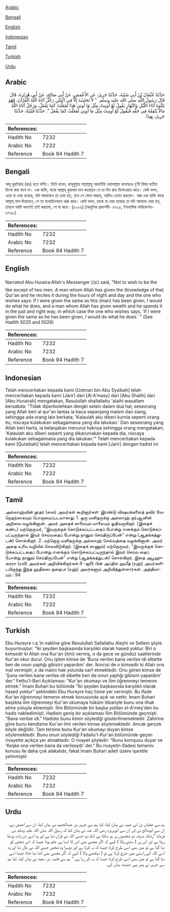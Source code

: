 [Arabic](#arabic)

[Bengali](#bengali)

[English](#english)

[Indonesian](#indonesian)

[Tamil](#tamil)

[Turkish](#turkish)

[Urdu](#urdu)

## Arabic


<div dir="rtl" lang="ar" style={{fontSize:'larger',backgroundColor:'#f8f9fa',padding:20}}>
حَدَّثَنَا عُثْمَانُ بْنُ أَبِي شَيْبَةَ، حَدَّثَنَا جَرِيرٌ، عَنِ الأَعْمَشِ، عَنْ أَبِي صَالِحٍ، عَنْ أَبِي هُرَيْرَةَ، قَالَ قَالَ رَسُولُ اللَّهِ صلى الله عليه وسلم ‏ "‏ لاَ تَحَاسُدَ إِلاَّ فِي اثْنَتَيْنِ رَجُلٌ آتَاهُ اللَّهُ الْقُرْآنَ، فَهْوَ يَتْلُوهُ آنَاءَ اللَّيْلِ وَالنَّهَارِ يَقُولُ لَوْ أُوتِيتُ مِثْلَ مَا أُوتِيَ هَذَا لَفَعَلْتُ كَمَا يَفْعَلُ، وَرَجُلٌ آتَاهُ اللَّهُ مَالاً يُنْفِقُهُ فِي حَقِّهِ فَيَقُولُ لَوْ أُوتِيتُ مِثْلَ مَا أُوتِيَ لَفَعَلْتُ كَمَا يَفْعَلُ ‏"‏‏.‏ حَدَّثَنَا قُتَيْبَةُ، حَدَّثَنَا جَرِيرٌ، بِهَذَا‏.‏
</div>
<div style={{backgroundColor:'#f8f9fa',padding:20, marginBottom: 10}}><table> <thead> <tr> <th>References:</th> <th></th> </tr> </thead> <tbody><tr><td>Hadith No</td><td>7232</td></tr><tr><td>Arabic No</td><td>7232</td></tr><tr><td>Reference</td><td>Book 94 Hadith 7</td></tr></tbody></table></div>

## Bengali


<div dir="ltr" lang="bn" style={{fontSize:'larger',backgroundColor:'#f8f9fa',padding:20}}>
আবূ হুরাইরাহ (রাঃ) হতে বর্ণিত। তিনি বলেন, রাসূলুল্লাহ সাল্লাল্লাহু আলাইহি ওয়াসাল্লাম বলেছেনঃ দু’টি বিষয় ব্যতীত হিংসা করা যাবে না। এক ব্যক্তি, যাকে আল্লাহ্ কুরআন দান করেছেন সে তা দিন রাত তিলাওয়াত করে। কেউ বলল, একে যা দেয়া হয়েছে, যদি আমাকেও তা দেয়া হত, তবে সে যেমন করছে, আমিও তেমন করতাম। আর এক ব্যক্তি যাকে আল্লাহ্ মাল দিয়েছেন, সে তা যথোচিতভাবে খরচ করে। কেউ বলল, তাকে যা দেয়া হয়েছে তা যদি আমাকে দেয়া হত, তাহলে আমি অবশ্যই তাই করতাম, সে যা করে। [৫০২৬] (আধুনিক প্রকাশনী- ৬৭২৫, ইসলামিক ফাউন্ডেশন- ৬৭৩৮)
</div>
<div style={{backgroundColor:'#f8f9fa',padding:20, marginBottom: 10}}><table> <thead> <tr> <th>References:</th> <th></th> </tr> </thead> <tbody><tr><td>Hadith No</td><td>7232</td></tr><tr><td>Arabic No</td><td>7232</td></tr><tr><td>Reference</td><td>Book 94 Hadith 7</td></tr></tbody></table></div>

## English


<div dir="ltr" lang="en" style={{fontSize:'larger',backgroundColor:'#f8f9fa',padding:20}}>
Narrated Abu Huraira:Allah's Messenger (ﷺ) said, "Not to wish to be the like except of two men. A man whom Allah has given the (knowledge of the) Qur'an and he recites it during the hours of night and day and the one who wishes says: If I were given the same as this (man) has been given, I would do what he does, and a man whom Allah has given wealth and he spends it in the just and right way, in which case the one who wishes says, 'If I were given the same as he has been given, I would do what he does.' " (See Hadith 5025 and 5026)
</div>
<div style={{backgroundColor:'#f8f9fa',padding:20, marginBottom: 10}}><table> <thead> <tr> <th>References:</th> <th></th> </tr> </thead> <tbody><tr><td>Hadith No</td><td>7232</td></tr><tr><td>Arabic No</td><td>7232</td></tr><tr><td>Reference</td><td>Book 94 Hadith 7</td></tr></tbody></table></div>

## Indonesian


<div dir="ltr" lang="id" style={{fontSize:'larger',backgroundColor:'#f8f9fa',padding:20}}>
Telah menceritakan kepada kami [Ustman bin Abu Syaibah] telah menceritakan kepada kami [Jarir] dari [Al A'masy] dari [Abu Shalih] dari [Abu Hurairah] mengatakan, Rasulullah shallallahu 'alaihi wasallam bersabda: "Tidak diperbolehkan dengki selain dalam dua hal, seseorang yang Allah beri al qur'an lantas ia baca sepanjang malam dan siang, sehingga ada orang lain berkata; 'Kalaulah aku diberi kurnia seperti orang itu, niscaya kulakukan sebagaimana yang dia lakukan.' Dan seseorang yang Allah beri harta, ia belanjakan menurut haknya sehingga orang mengatakan; 'Kalaulah aku diberi seperti yang dikaruniakan kepada dia, niscaya kulakukan sebagaimana yang dia lakukan.'" Telah menceritakan kepada kami [Qutaibah] telah menceritakan kepada kami [Jarir] dengan hadist ini
</div>
<div style={{backgroundColor:'#f8f9fa',padding:20, marginBottom: 10}}><table> <thead> <tr> <th>References:</th> <th></th> </tr> </thead> <tbody><tr><td>Hadith No</td><td>7232</td></tr><tr><td>Arabic No</td><td>7232</td></tr><tr><td>Reference</td><td>Book 94 Hadith 7</td></tr></tbody></table></div>

## Tamil


<div dir="ltr" lang="ta" style={{fontSize:'larger',backgroundColor:'#f8f9fa',padding:20}}>
அல்லாஹ்வின் தூதர் (ஸல்) அவர்கள் கூறினார்கள்: இரண்டு விஷயங்களைத் தவிர வேறெதற்காகவும் பொறாமைப்படலாகாது: 1. ஒரு மனிதருக்கு அல்லாஹ் குர்ஆனின் அறிவை வழங்கினான். அவர் அதைக் காலையும் மாலையும் ஓதிவருகிறார். (இதைக் கண்ட) மற்றொருவர், “இவருக்குக் கொடுக்கப்பட்டதைப் போன்று எனக்கும் கொடுக்கப்பட்டிருந்தால் இவர் செய்வதைப் போன்று நானும் செய்திருப்பேன்” என்று (ஆதங்கத்துடன்) சொல்கிறார். 2. மற்றொரு மனிதருக்கு அல்லாஹ் செல்வத்தை வழங்கினான். அவர் அதை உரிய வழியில் செலவிடுகிறார். (இதைக் காணும்) மற்றொருவர், “இவருக்குக் கொடுக்கப்பட்டதைப் போன்று எனக்கும் கொடுக்கப்பட்டிருந்தால் இவர் செய்வ தைப் போன்று நானும் செய்திருப்பேன்” என்று (ஆதங்கத்துடன்) சொல்கிறார். இதை அபூஹுரைரா (ரலி) அவர்கள் அறிவிக்கிறார்கள்.9 -ஜரீர் பின் அப்தில் ஹமீத் (ரஹ்) அவர்களிடமிருந்து இந்த ஹதீஸை குதைபா (ரஹ்) அவர்களும் அறிவித்துள்ளார்கள். அத்தியாயம் : 94
</div>
<div style={{backgroundColor:'#f8f9fa',padding:20, marginBottom: 10}}><table> <thead> <tr> <th>References:</th> <th></th> </tr> </thead> <tbody><tr><td>Hadith No</td><td>7232</td></tr><tr><td>Arabic No</td><td>7232</td></tr><tr><td>Reference</td><td>Book 94 Hadith 7</td></tr></tbody></table></div>

## Turkish


<div dir="ltr" lang="tr" style={{fontSize:'larger',backgroundColor:'#f8f9fa',padding:20}}>
Ebu Hureyre r.a.'in nakline göre Resulullah Sallallahu Aleyhi ve Sellem şöyle buyurmuştur: "İki şeyden başkasında karşılıklı olarak hased yoktur. Biri o kimsedir ki Allah ona Kur'an (ilmi) vermiş, o da gece ve gündüz saatlerinde Kur'an okur durur. Onu işiten kimse de 'Buna verilen bana verilse idi elbette ben de onun yaptığı gibisini yapardım' der. İkincisi de o kimsedir ki Allah ona mal vermiştir, o da malını hak yolunda sarf etmektedir. Onu gören kimse de 'Şuna verilen bana verilse idi elbette ben de onun yaptığı gibisini yapardım' der." Fethu'l-Bari Açıklaması: "Kur'an okumayı ve ilim öğrenmeyi temennı etmek." İmam Buhari bu bölümde "İki şeyden başkasında karşılıklı olarak hased yoktur" şeklindeki Ebu Hureyre haç:!isine yer vermiştir. Bu ifade Kur'an öğrenmeyi temennı etmek konusunda açık ve nettir. İmam Buhari başlıkta ilim öğrenmeyi Kur'an okumaya hüküm itibariyle bunu ona ilhak etme yoluyla eklemiştir. İlim Bölümünde bir başka yoldan el-A'meş'den bu hadis nakledilmişti. Hadisin geniş bir açıklaması İlim Bölümünde geçmişti. "Bana verilse idi." Hadiste bunu kimin söylediği gösterilmemektedir. Zahirine göre bunu kendisine Kur'an ilmi verilen kimse söylemektedir. Ancak gerçek böyle değildir. Tam tersine bunu Kur'an okumayı duyan kimse söylemektedir. Bunu onun söylediği Fadailu'l-Kur'an bölümünde geçen rivayette açıkça yer almaktadır. O rivayet şöyledir: "Bunu komşusu duyar ve 'Keşke ona verilen bana da verilseydi' der." Bu rivayetin ifadesi temennı konusu ile daha çok alakalıdır, fakat İmam Buhari adeti üzere işaretle yetinmiştir
</div>
<div style={{backgroundColor:'#f8f9fa',padding:20, marginBottom: 10}}><table> <thead> <tr> <th>References:</th> <th></th> </tr> </thead> <tbody><tr><td>Hadith No</td><td>7232</td></tr><tr><td>Arabic No</td><td>7232</td></tr><tr><td>Reference</td><td>Book 94 Hadith 7</td></tr></tbody></table></div>

## Urdu


<div dir="rtl" lang="ur" style={{fontSize:'larger',backgroundColor:'#f8f9fa',padding:20}}>
ہم سے عثمان بن ابی شیبہ نے بیان کیا، کہا ہم سے جریر بن عبدالحمید نے بیان کیا، ان سے اعمش نے، ان سے ابوصالح نے اور ان سے ابوہریرہ رضی اللہ عنہ نے بیان کیا کہ رسول اللہ صلی اللہ علیہ وسلم نے فرمایا ”رشک صرف دو شخصوں پر ہو سکتا ہے ایک وہ جسے اللہ نے قرآن دیا ہے اور وہ اسے دن رات پڑھتا رہتا ہے اور اس پر ( سننے والا ) کہے کہ اگر مجھے بھی اس کا ایسا ہی علم ہوتا جیسا کہ اس شخص کو دیا گیا ہے تو میں بھی اسی طرح کرتا جیسا کہ یہ کرتا ہے اور دوسرا وہ شخص جسے اللہ نے مال دیا اور وہ اسے اللہ کے راستے میں خرچ کرتا ہے تو ( دیکھنے والا ) کہے کہ اگر مجھے بھی اتنا دیا جاتا جیسا اسے دیا گیا ہے تو میں بھی اسی طرح کرتا جیسا کہ یہ کر رہا ہے۔“ ہم سے قتیبہ بن سعید نے بیان کیا، کہا ہم سے جریر نے پھر یہی حدیث بیان کی۔
</div>
<div style={{backgroundColor:'#f8f9fa',padding:20, marginBottom: 10}}><table> <thead> <tr> <th>References:</th> <th></th> </tr> </thead> <tbody><tr><td>Hadith No</td><td>7232</td></tr><tr><td>Arabic No</td><td>7232</td></tr><tr><td>Reference</td><td>Book 94 Hadith 7</td></tr></tbody></table></div>